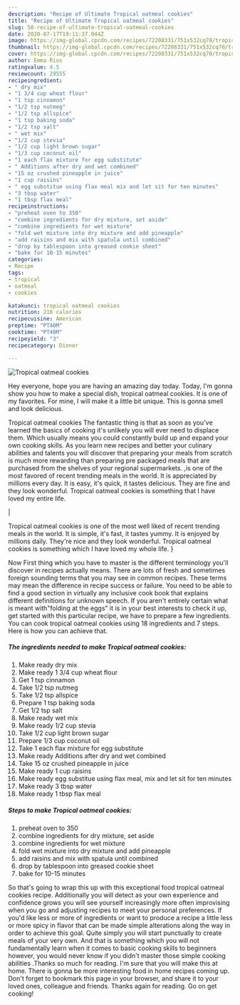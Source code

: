 ```yaml
---
description: "Recipe of Ultimate Tropical oatmeal cookies"
title: "Recipe of Ultimate Tropical oatmeal cookies"
slug: 58-recipe-of-ultimate-tropical-oatmeal-cookies
date: 2020-07-17T19:11:37.044Z
image: https://img-global.cpcdn.com/recipes/72208331/751x532cq70/tropical-oatmeal-cookies-recipe-main-photo.jpg
thumbnail: https://img-global.cpcdn.com/recipes/72208331/751x532cq70/tropical-oatmeal-cookies-recipe-main-photo.jpg
cover: https://img-global.cpcdn.com/recipes/72208331/751x532cq70/tropical-oatmeal-cookies-recipe-main-photo.jpg
author: Emma Rios
ratingvalue: 4.5
reviewcount: 29555
recipeingredient:
- " dry mix"
- "1 3/4 cup wheat flour"
- "1 tsp cinnamon"
- "1/2 tsp nutmeg"
- "1/2 tsp allspice"
- "1 tsp baking soda"
- "1/2 tsp salt"
- " wet mix"
- "1/2 cup stevia"
- "1/2 cup light brown sugar"
- "1/3 cup coconut oil"
- "1 each flax mixture for egg substitute"
- " Additions after dry and wet combined"
- "15 oz crushed pineapple in juice"
- "1 cup raisins"
- " egg substitue using flax meal mix and let sit for ten minutes"
- "3 tbsp water"
- "1 tbsp flax meal"
recipeinstructions:
- "preheat oven to 350"
- "combine ingredients for dry mixture, set aside"
- "combine ingredients for wet mixture"
- "fold wet mixture into dry mixture and add pineapple"
- "add raisins and mix with spatula until combined"
- "drop by tablespoon into greased cookie sheet"
- "bake for 10-15 minutes"
categories:
- Recipe
tags:
- tropical
- oatmeal
- cookies

katakunci: tropical oatmeal cookies 
nutrition: 216 calories
recipecuisine: American
preptime: "PT40M"
cooktime: "PT40M"
recipeyield: "3"
recipecategory: Dinner

---
```



![Tropical oatmeal cookies](https://img-global.cpcdn.com/recipes/72208331/751x532cq70/tropical-oatmeal-cookies-recipe-main-photo.jpg)

Hey everyone, hope you are having an amazing day today. Today, I'm gonna show you how to make a special dish, tropical oatmeal cookies. It is one of my favorites. For mine, I will make it a little bit unique. This is gonna smell and look delicious.

Tropical oatmeal cookies The fantastic thing is that as soon as you've learned the basics of cooking it's unlikely you will ever need to displace them. Which usually means you could constantly build up and expand your own cooking skills. As you learn new recipes and better your culinary abilities and talents you will discover that preparing your meals from scratch is much more rewarding than preparing pre packaged meals that are purchased from the shelves of your regional supermarkets.
,is one of the most favored of recent trending meals in the world. It is appreciated by millions every day. It is easy, it's quick, it tastes delicious. They are fine and they look wonderful. Tropical oatmeal cookies is something that I have loved my entire life.


|


Tropical oatmeal cookies is one of the most well liked of recent trending meals in the world. It is simple, it's fast, it tastes yummy. It is enjoyed by millions daily. They're nice and they look wonderful. Tropical oatmeal cookies is something which I have loved my whole life.
}

Now First thing which you have to master is the different terminology you'll discover in recipes actually means. There are lots of fresh and sometimes foreign sounding terms that you may see in common recipes. These terms may mean the difference in recipe success or failure. You need to be able to find a good section in virtually any inclusive cook book that explains different definitions for unknown speech. If you aren't entirely certain what is meant with"folding at the eggs" it is in your best interests to check it up,
get started with this particular recipe, we have to prepare a few ingredients. You can cook tropical oatmeal cookies using 18 ingredients and 7 steps. Here is how you can achieve that.

<!--inarticleads1-->

##### The ingredients needed to make Tropical oatmeal cookies:

1. Make ready  dry mix
1. Make ready 1 3/4 cup wheat flour
1. Get 1 tsp cinnamon
1. Take 1/2 tsp nutmeg
1. Take 1/2 tsp allspice
1. Prepare 1 tsp baking soda
1. Get 1/2 tsp salt
1. Make ready  wet mix
1. Make ready 1/2 cup stevia
1. Take 1/2 cup light brown sugar
1. Prepare 1/3 cup coconut oil
1. Take 1 each flax mixture for egg substitute
1. Make ready  Additions after dry and wet combined
1. Take 15 oz crushed pineapple in juice
1. Make ready 1 cup raisins
1. Make ready  egg substitue using flax meal, mix and let sit for ten minutes
1. Make ready 3 tbsp water
1. Make ready 1 tbsp flax meal




<!--inarticleads2-->

##### Steps to make Tropical oatmeal cookies:

1. preheat oven to 350
1. combine ingredients for dry mixture, set aside
1. combine ingredients for wet mixture
1. fold wet mixture into dry mixture and add pineapple
1. add raisins and mix with spatula until combined
1. drop by tablespoon into greased cookie sheet
1. bake for 10-15 minutes




So that's going to wrap this up with this exceptional food tropical oatmeal cookies recipe. Additionally you will detect as your own experience and confidence grows you will see yourself increasingly more often improvising when you go and adjusting recipes to meet your personal preferences. If you'd like less or more of ingredients or want to produce a recipe a little less or more spicy in flavor that can be made simple alterations along the way in order to achieve this goal. Quite simply you will start punctually to create meals of your very own. And that is something which you will not fundamentally learn when it comes to basic cooking skills to beginners however, you would never know if you didn't master those simple cooking abilities .Thanks so much for reading. I'm sure that you will make this at home. There is gonna be more interesting food in home recipes coming up. Don't forget to bookmark this page in your browser, and share it to your loved ones, colleague and friends. Thanks again for reading. Go on get cooking!
